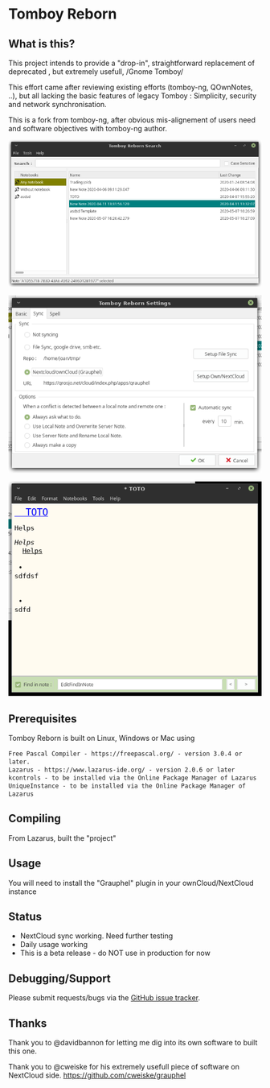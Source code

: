 Tomboy Reborn
=============

What is this?
-------------

This project intends to provide a "drop-in", straightforward replacement of deprecated , but extremely usefull, /Gnome Tomboy/

This effort came after reviewing existing efforts (tomboy-ng, QOwnNotes, ..), but all lacking the basic features of legacy Tomboy : Simplicity, security and network synchronisation.

This is a fork from tomboy-ng, after obvious mis-alignement of users need and software objectives with tomboy-ng author.

![alt text](https://github.com/grosjo/tomboy-reborn/blob/master/Screenshot%20from%202020-05-19%2008-08-46.png)

![alt text](https://github.com/grosjo/tomboy-reborn/blob/master/Screenshot%20from%202020-05-19%2008-09-13.png)

![alt text](https://github.com/grosjo/tomboy-reborn/blob/master/Screenshot%20from%202020-05-23%2020-02-18.png)

Prerequisites
-------------

Tomboy Reborn is built on Linux, Windows or Mac using

    Free Pascal Compiler - https://freepascal.org/ - version 3.0.4 or later.
    Lazarus - https://www.lazarus-ide.org/ - version 2.0.6 or later
    kcontrols - to be installed via the Online Package Manager of Lazarus
    UniqueInstance - to be installed via the Online Package Manager of Lazarus

Compiling
---------
From Lazarus, built the "project"


Usage
-----
You will need to install the "Grauphel" plugin in your ownCloud/NextCloud instance


Status
------
- NextCloud sync working. Need further testing
- Daily usage working
- This is a beta release - do NOT use in production for now

Debugging/Support
-----------------

Please submit requests/bugs via the [GitHub issue tracker](https://github.com/grosjo/tomboy-reborn/issues).



Thanks
------

Thank you to @davidbannon for letting me dig into its own software to built this one.

Thank you to @cweiske for his extremely usefull piece of software on NextCloud side. https://github.com/cweiske/grauphel

